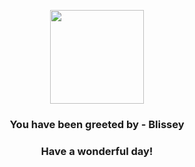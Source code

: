 <p align="center">
    <img src="https://raw.githubusercontent.com/PokeAPI/sprites/master/sprites/pokemon/242.png" width="150" height="150">
</p>
<h3 align="center">You have been greeted by - <b>Blissey</b></h3>
<h3 align="center">Have a wonderful day!</h3>
